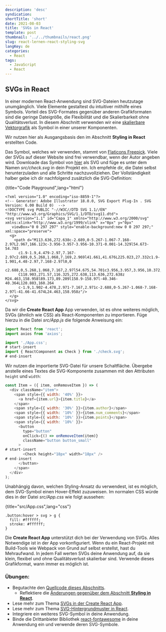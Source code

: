 ```yaml
---
description: 'desc'
syndication:
shortTitle: 'short'
date: 2021-08-03
title: 'SVGs in React'
template: post
thumbnail: '../../thumbnails/react.png'
slug: react-lernen-react-styling-svg
langKey: de
categories:
  - React
tags:
  - JavaScript
  - React
---
```


## SVGs in React

In einer modernen React-Anwendung sind SVG-Dateien heutzutage unumgänglich. Viele Elemente gestaltest du intuitiver mithilfe eines Symbols. Vorteil des SVG-Formates gegenüber anderen Grafikformaten sind die geringe Dateigröße, die Flexibilität und die Skalierbarkeit ohne Qualitätsverlust. In diesem Abschnitt verwenden wir eine [skalierbare Vektorgrafik](https://de.wikipedia.org/wiki/Scalable_Vector_Graphics) als Symbol in einer unserer Komponenten.

Wir nutzen hier als Ausgangsbasis den im Abschnitt **Styling in React** erstellten Code. 

Das Symbol, welches wir verwenden, stammt von [Flaticons Freepick](https://www.flaticon.com/authors/freepik). Viele der SVGs auf dieser Website sind frei verwendbar, wenn der Autor angeben wird. Downloade das Symbol von [hier](https://www.flaticon.com/free-icon/check_109748) als SVG und füge es unter dem Namen *src/check.svg* in dein Projekt ein. Ich empfehle dir, die Datei selbst herunterzuladen und alle Schritte nachzuvollziehen. Der Vollständigkeit halber gebe ich dir nachfolgend zusätzlich die SVG-Definition:

{title="Code Playground",lang="html"}
```
<?xml version="1.0" encoding="iso-8859-1"?>
<!-- Generator: Adobe Illustrator 18.0.0, SVG Export Plug-In . SVG Version: 6.00 Build 0)  -->
<!DOCTYPE svg PUBLIC "-//W3C//DTD SVG 1.1//EN" "http://www.w3.org/Graphics/SVG/1.1/DTD/svg11.dtd">
<svg version="1.1" id="Capa_1" xmlns="http://www.w3.org/2000/svg" xmlns:xlink="http://www.w3.org/1999/xlink" x="0px" y="0px"
   viewBox="0 0 297 297" style="enable-background:new 0 0 297 297;" xml:space="preserve">
  <g>
    <path d="M113.636,272.638c-2.689,0-5.267-1.067-7.168-2.97L2.967,166.123c-3.956-3.957-3.956-10.371-0.001-14.329l54.673-54.703
      c1.9-1.9,4.479-2.97,7.167-2.97c2.689,0,5.268,1.068,7.169,2.969l41.661,41.676L225.023,27.332c1.9-1.901,4.48-2.97,7.168-2.97l0,0
      c2.688,0,5.268,1.068,7.167,2.97l54.675,54.701c3.956,3.957,3.956,10.372,0,14.328L120.803,269.668
      C118.903,271.57,116.325,272.638,113.636,272.638z M24.463,158.958l89.173,89.209l158.9-158.97l-40.346-40.364L120.803,160.264
      c-1.9,1.902-4.478,2.971-7.167,2.971c-2.688,0-5.267-1.068-7.168-2.97l-41.66-41.674L24.463,158.958z"/>
  </g>
</svg>
```

Da wir die **Create React App** App verwenden, ist es ohne weiteres möglich, SVGs (ähnlich wie CSS) als React-Komponenten zu importieren. Füge hierzu in die Datei *src/App.js* die folgende Anweisung ein:

```js
import React from 'react';
import axios from 'axios';

import './App.css';
# start-insert
import { ReactComponent as Check } from './check.svg';
# end-insert
```

Wir nutzen die importierte SVG-Datei für unsere Schaltfläche. Übergebe anstelle eines Textes die SVG-Komponente zusammen mit den Attributen `height` und `width`:

```js
const Item = ({ item, onRemoveItem }) => (
  <div className="item">
    <span style={{ width: '40%' }}>
      <a href={item.url}>{item.title}</a>
    </span>
    <span style={{ width: '30%' }}>{item.author}</span>
    <span style={{ width: '10%' }}>{item.num_comments}</span>
    <span style={{ width: '10%' }}>{item.points}</span>
    <span style={{ width: '10%' }}>
      <button
        type="button"
        onClick={() => onRemoveItem(item)}
        className="button button_small"
      >
# start-insert
        <Check height="18px" width="18px" />
# end-insert
      </button>
    </span>
  </div>
);
```

Unabhängig davon, welchen Styling-Ansatz du verwendest, ist es möglich, dem SVG-Symbol einen Hover-Effekt zuzuweisen. Im normalen CSS würde dies in der Datei *src/App.css* wie folgt aussehen:

{title="src/App.css",lang="css"}
```
.button:hover > svg > g {
  fill: #ffffff;
  stroke: #ffffff;
}
```

Die **Create React App** unterstützt dich bei der Verwendung von SVGs. Alles Notwendige ist in der App vorkonfiguriert. Wenn du ein React-Projekt mit Build-Tools wie Webpack von Grund auf selbst erstellst, hast du Mehraufwand. In jedem Fall werten SVGs deine Anwendung auf, da sie klein, flexibel und ohne Qualitätsverlust skalierbar sind. Verwende dieses Grafikformat, wann immer es möglich ist.

### Übungen:

* Begutachte den [Quellcode dieses Abschnitts](https://codesandbox.io/s/github/the-road-to-learn-react/hacker-stories/tree/hs/CSS-in-React-SVG).
  * Reflektiere die [Änderungen gegenüber dem Abschnitt **Styling in React**](https://github.com/the-road-to-learn-react/hacker-stories/compare/hs/CSS-in-React...hs/CSS-in-React-SVG?expand=1).
* Lese mehr zum Thema [SVGs in der Create React App](https://create-react-app.dev/docs/adding-images-fonts-and-files).
* Lese mehr zum Thema [SVG-Hintergrundmuster in React](https://www.robinwieruch.de/react-svg-patterns).
* Integriere ein weiteres SVG-Symbol in deine Anwendung.
* Binde die Drittanbieter Bibliothek [react-fontawesome](https://github.com/FortAwesome/react-fontawesome) in deine Anwendung ein und verwende deren SVG-Symbole.
